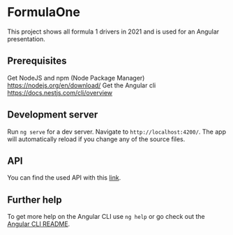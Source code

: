 # FormulaOne

This project shows all formula 1 drivers in 2021 and is used for an Angular presentation. 

## Prerequisites

Get NodeJS and npm (Node Package Manager) https://nodejs.org/en/download/
Get the Angular cli https://docs.nestjs.com/cli/overview

## Development server

Run `ng serve` for a dev server. Navigate to `http://localhost:4200/`. The app will automatically reload if you change any of the source files.

## API

You can find the used API with this [link](http://demo8820151.mockable.io/drivers).

## Further help

To get more help on the Angular CLI use `ng help` or go check out the [Angular CLI README](https://github.com/angular/angular-cli/blob/master/README.md).
